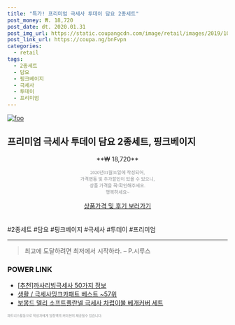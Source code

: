 ```yaml
--- 
title: "특가! 프리미엄 극세사 투데이 담요 2종세트" 
post_money: ₩. 18,720 
post_date: dt. 2020.01.31 
post_img_url: https://static.coupangcdn.com/image/retail/images/2019/10/14/11/0/c19a2e8c-d265-4961-98ac-702e93d431f1.jpg 
post_link_url: https://coupa.ng/bnFvpn 
categories: 
  - retail 
tags: 
  - 2종세트 
  - 담요 
  - 핑크베이지 
  - 극세사 
  - 투데이 
  - 프리미엄 
--- 
```

[![foo](https://static.coupangcdn.com/image/retail/images/2019/10/14/11/0/c19a2e8c-d265-4961-98ac-702e93d431f1.jpg)](https://coupa.ng/bnFvpn) 

## 프리미엄 극세사 투데이 담요 2종세트, 핑크베이지 
<p style="text-align: center;">**₩ 18,720**</p> 
<p style="text-align: center;"><span style="color: #898c8f; font-family: Georgia,Times,serif; font-size: 0.75em;">2020년01월31일에 작성되어, <br>가격변동 및 추가할인이 있을 수 있으니,<br> 상품 가격을 꼭!확인해주세요.<br>행복하세요~</span> 
</p>	 
<div markdown="0" style="text-align: center;"><a href="https://coupa.ng/bnFvpn" class="btn btn--success">상품가격 및 후기 보러가기</a></div> 
<br><br> 
  #2종세트 #담요 #핑크베이지 #극세사 #투데이 #프리미엄 
<hr> 

> 최고에 도달하려면 최저에서 시작하라. – P.시루스 


### POWER LINK

* <a href="https://blog.naver.com/fasyy4321/221784831524" target="_blank">[추천]까사리빙극세사 50가지 정보</a>
* <a href="https://blog.naver.com/santokki14/221776217237" target="_blank">생활 / 극세사밍크카패트 베스트 ~57위</a>
* <a href="https://blog.naver.com/fasyy4321/221781145965" target="_blank">보몽드 델리 소프트플란넬 극세사 차렵이불 베개커버 세트</a>

<span style="color: #898c8f; font-family: Georgia,Times,serif; font-size: 0.55em;">파트너스활동으로 작성자에게 일정액의 커미션이 제공될수 있습니다.</span> 
